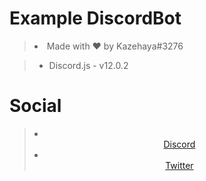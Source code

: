 <h1>Example DiscordBot</h1>
<blockquote>
 <li>Made with ♥ by Kazehaya#3276</li>
</blockquote>
<blockquote>
<ul>
<li>Discord.js - v12.0.2</li>
</ul>
</blockquote>
<h1>Social</h1>
<blockquote> 
<li><center><a href="https://discord.gg/6aNBHHt">Discord</a></center></li>
<li><center><a href="twitter.com/realKazehaya">Twitter</a></center></li>
 </blockquote>
